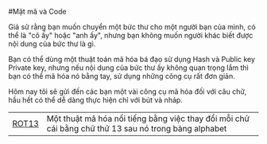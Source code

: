 #Mật mã và Code

Giả sử rằng bạn muốn chuyển một bức thư cho một người bạn của mình, có thể là "cô ấy" hoặc "anh ấy", nhưng bạn không muốn người khác biết được nội dung của bức thư là gì. 

Bạn có thể dùng một thuật toán mã hóa bá đạo sử dụng Hash và Public key Private key, nhưng nếu nội dung của bức thư ấy không quan trọng lắm thì bạn có thể mã hóa nó bằng tay, sử dụng những công cụ rất đơn giản. 

Hôm nay tôi sẽ gửi đến các bạn một vài công cụ mã hóa đối với câu chữ, hầu hết có thể dễ dàng thực hiện chỉ với bút và nháp.


<table>
	<tr>
		<td><a href="http://vnoi.info/contributor/cs/crypto/cipher/ROT13">ROT13</a></td>
		<td>Một thuật mã hóa nổi tiếng bằng việc thay đổi mỗi chữ cái bằng chữ thứ 13 sau nó trong bảng alphabet</td>
	</tr>
</table>
